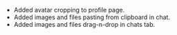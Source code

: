 - Added avatar cropping to profile page.
- Added images and files pasting from clipboard in chat.
- Added images and files drag-n-drop in chats tab.
